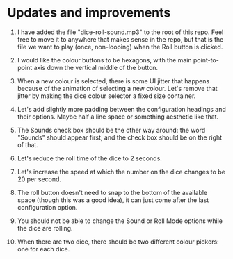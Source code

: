# Updates and improvements

1. I have added the file "dice-roll-sound.mp3" to the root of this repo. Feel free to move it to anywhere that makes sense in the repo, but that is the file we want to play (once, non-looping) when the Roll button is clicked.

2. I would like the colour buttons to be hexagons, with the main point-to-point axis down the vertical middle of the button.

3. When a new colour is selected, there is some UI jitter that happens because of the animation of selecting a new colour. Let's remove that jitter by making the dice colour selector a fixed size container.

4. Let's add slightly more padding between the configuration headings and their options. Maybe half a line space or something aesthetic like that.

5. The Sounds check box should be the other way around: the word "Sounds" should appear first, and the check box should be on the right of that.

6. Let's reduce the roll time of the dice to 2 seconds.

7. Let's increase the speed at which the number on the dice changes to be 20 per second.

8. The roll button doesn't need to snap to the bottom of the available space (though this was a good idea), it can just come after the last configuration option.

9. You should not be able to change the Sound or Roll Mode options while the dice are rolling.

10. When there are two dice, there should be two different colour pickers: one for each dice.
